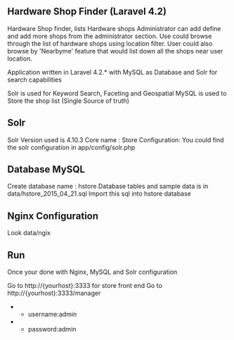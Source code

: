 ## Hardware Shop Finder (Laravel 4.2)

Hardware Shop finder, lists Hardware shops
Administrator can add define and add more shops from the administrator section.
Use could browse through the list of hardware shops using location filter.
User could also browse by 'Nearbyme' feature that would list down all the shops near user location.

Application written in Laravel 4.2.* with MySQL as Database and Solr for search capabilities

Solr is used for Keyword Search, Faceting and Geospatial
MySQL is used to Store the shop list (Single Source of truth)

## Solr
Solr Version used is 4.10.3
Core name : Store
Configuration: You could find the solr configuration in app/config/solr.php

## Database MySQL
Create database name : hstore
Database tables and sample data is in data/hstore_2015_04_21.sql
Import this sql into hstore database

## Nginx Configuration
Look data/ngix


## Run
 Once your done with Nginx, MySQL and Solr configuration

 Go to http://{yourhost}:3333 for store front end
 Go to http://{yourhost}:3333/manager
* * username:admin
* * password:admin


